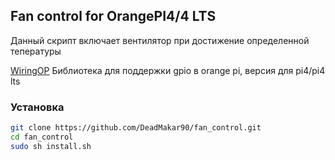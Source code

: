 ## Fan control for OrangePI4/4 LTS
Данный скрипт включает вентилятор при достижение определенной тепературы

[WiringOP](https://github.com/orangepi-xunlong/wiringOP.git) Библиотека для поддержки gpio в orange pi, версия для pi4/pi4 lts


### Установка

```bash
git clone https://github.com/DeadMakar90/fan_control.git
cd fan_control
sudo sh install.sh
```


